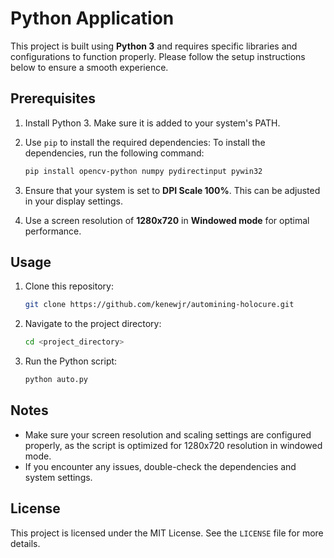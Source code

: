 # Python Application

This project is built using **Python 3** and requires specific libraries and configurations to function properly. Please follow the setup instructions below to ensure a smooth experience.

## Prerequisites

1. Install Python 3. Make sure it is added to your system's PATH.
2. Use `pip` to install the required dependencies:
    To install the dependencies, run the following command:
    ```bash
    pip install opencv-python numpy pydirectinput pywin32
    ```

3. Ensure that your system is set to **DPI Scale 100%**. This can be adjusted in your display settings.
4. Use a screen resolution of **1280x720** in **Windowed mode** for optimal performance.

## Usage

1. Clone this repository:
    ```bash
    git clone https://github.com/kenewjr/automining-holocure.git
    ```
2. Navigate to the project directory:
    ```bash
    cd <project_directory>
    ```
3. Run the Python script:
    ```bash
    python auto.py
    ```

## Notes

- Make sure your screen resolution and scaling settings are configured properly, as the script is optimized for 1280x720 resolution in windowed mode.
- If you encounter any issues, double-check the dependencies and system settings.

## License

This project is licensed under the MIT License. See the `LICENSE` file for more details.
